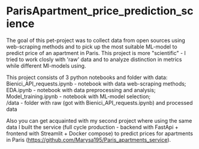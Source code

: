 # ParisApartment_price_prediction_science
The goal of this pet-project was to collect data from open sources using web-scraping methods and to pick up the most suitable ML-model to predict price of an apartment in Paris.
This project is more "scientific" - I tried to work closly with 'raw' data and to analyze distinction in metrics while different Ml-models using. 

This project consists of 3 python notebooks and folder with data:  
Bienici_API_requests.ipynb - notebook with data web-scraping methods;  
EDA.ipynb - notebook with data preprocessing and analysis;  
Model_training.ipynb - notebook with ML-model selection;  
/data - folder with raw (got with Bienici_API_requests.ipynb) and processed data

Also you can get acquainted with my second project where using the same data I built the service (full cycle production - backend with FastApi + frontend with Streamlit + Docker compose) to predict prices for apartments in Paris (https://github.com/Marysa195/Paris_apartments_service).
